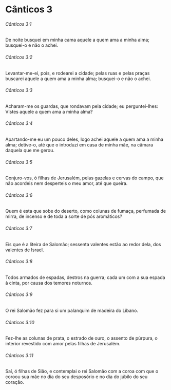 # Cânticos 3

###### Cânticos 3:1

De noite busquei em minha cama aquele a quem ama a minha alma; busquei-o e não o achei.

###### Cânticos 3:2

Levantar-me-ei, pois, e rodearei a cidade; pelas ruas e pelas praças buscarei aquele a quem ama a minha alma; busquei-o e não o achei.

###### Cânticos 3:3

Acharam-me os guardas, que rondavam pela cidade; eu perguntei-lhes: Vistes aquele a quem ama a minha alma?

###### Cânticos 3:4

Apartando-me eu um pouco deles, logo achei aquele a quem ama a minha alma; detive-o, até que o introduzi em casa de minha mãe, na câmara daquela que me gerou.

###### Cânticos 3:5

Conjuro-vos, ó filhas de Jerusalém, pelas gazelas e cervas do campo, que não acordeis nem desperteis o meu amor, até que queira.

###### Cânticos 3:6

Quem é esta que sobe do deserto, como colunas de fumaça, perfumada de mirra, de incenso e de toda a sorte de pós aromáticos?

###### Cânticos 3:7

Eis que é a liteira de Salomão; sessenta valentes estão ao redor dela, dos valentes de Israel.

###### Cânticos 3:8

Todos armados de espadas, destros na guerra; cada um com a sua espada à cinta, por causa dos temores noturnos.

###### Cânticos 3:9

O rei Salomão fez para si um palanquim de madeira do Líbano.

###### Cânticos 3:10

Fez-lhe as colunas de prata, o estrado de ouro, o assento de púrpura, o interior revestido com amor pelas filhas de Jerusalém.

###### Cânticos 3:11

Saí, ó filhas de Sião, e contemplai o rei Salomão com a coroa com que o coroou sua mãe no dia do seu desposório e no dia do júbilo do seu coração.

